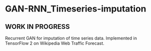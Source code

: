 # GAN-RNN_Timeseries-imputation

## WORK IN PROGRESS

Recurrent GAN for imputation of time series data. Implemented in TensorFlow 2 on Wikipedia Web Traffic Forecast.

